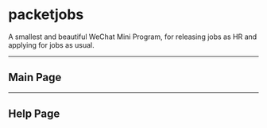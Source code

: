 # packetjobs
A smallest and beautiful WeChat Mini Program, for releasing jobs as HR and applying for jobs as usual.

----

## Main Page


----

## Help Page
